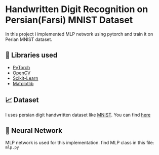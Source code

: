 # Handwritten Digit Recognition on Persian(Farsi) MNIST Dataset

In this project i implemented MLP network using pytorch and train it on Perian MNIST dataset.

## :hammer: Libraries used 

- [PyTorch](https://pytorch.org/)
- [OpenCV](https://opencv.org/)
- [Scikit-Learn](https://scikit-learn.org/stable/)
- [Matplotlib](https://matplotlib.org/)

## :chart_with_upwards_trend: Dataset
I uses persian digit handwritten dataset like [MNIST](http://yann.lecun.com/exdb/mnist/). You can find [here](https://github.com/rezaAdinepour/Persian-Handwritten-Digit-Recognition/tree/main/bmp)

## :key: Neural Network
MLP network is used for this implementation. find MLP class in this file: <code>mlp.py</code>
